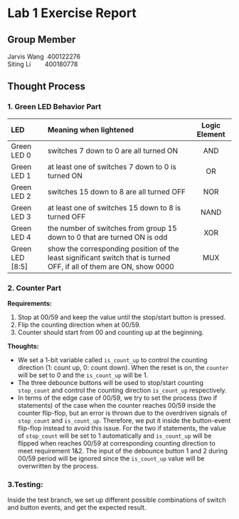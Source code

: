 # Lab 1 Exercise Report
## Group Member
Jarvis Wang &nbsp;400122276 <br />
Siting Li &nbsp;&nbsp;&nbsp;&nbsp;&nbsp;&nbsp; 400180778
## Thought Process 
### 1. **Green LED Behavior Part**
| LED        | Meaning when lightened | Logic Element  |
|:------------- |:------------- | :-----:|
| Green LED 0 | switches 7 down to 0 are all turned ON | AND |
| Green LED 1 | at least one of switches 7 down to 0 is turned ON | OR |
| Green LED 2 | switches 15 down to 8 are all turned OFF | NOR |
| Green LED 3 | at least one of switches 15 down to 8 is turned OFF | NAND |
| Green LED 4 | the number of switches from group 15 down to 0 that are turned ON is odd | XOR |
| Green LED [8:5] | show the corresponding position of the least significant switch that is turned OFF, if all of them are ON, show 0000 | MUX |
### 2. **Counter Part**
**Requirements:**
1. Stop at 00/59 and keep the value until the stop/start button is pressed.
2. Flip the counting direction when at 00/59.
3. Counter should start from 00 and counting up at the beginning.

**Thoughts:**
* We set a 1-bit variable called `is_count_up` to control the counting direction (1: count up, 0: count down). When the reset is on, the `counter` will be set to 0 and the `is_count_up` will be 1.
* The three debounce buttons will be used to stop/start counting `stop_count` and control the counting direction `is_count_up` respectively.
* In terms of the edge case of 00/59, we try to set the process (two if statements) of the case when the counter reaches 00/59 inside the counter flip-flop, but an error is thrown due to the overdriven signals of `stop_count` and `is_count_up`. Therefore, we put it inside the button-event flip-flop instead to avoid this issue. For the two if statements, the value of `stop_count` will be set to 1 automatically and `is_count_up` will be flipped when reaches 00/59 at corresponding counting direction to meet requirement 1&2. The input of the debounce button 1 and 2 during 00/59 period will be ignored since the `is_count_up` value will be overwritten by the process.

### 3.**Testing:**
Inside the test branch, we set up different possible combinations of switch and button events, and get the expected result.
